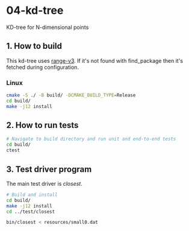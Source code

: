 # 04-kd-tree
KD-tree for N-dimensional points

## 1. How to build

This kd-tree uses [range-v3](https://github.com/ericniebler/range-v3). If it's not found with find_package then it's fetched during configuration.

### Linux
```sh
cmake -S ./ -B build/ -DCMAKE_BUILD_TYPE=Release
cd build/
make -j12 install
```

## 2. How to run tests
```sh
# Navigate to build directory and run unit and end-to-end tests
cd build/
ctest
```

## 3. Test driver program
The main test driver is _closest_.

```sh
# Build and install
cd build/
make -j12 install
cd ../test/closest

bin/closest < resources/small0.dat
```